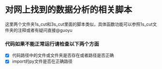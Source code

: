 # 对网上找到的数据分析的相关脚本
这里两个文件夹1s_cut和3s_cut里面的脚本类似，具体函数功能可以参照1s_cut文件夹的注释或者有疑问直接@guoyu

### 代码如果不能正常运行请检查以下两个方面

- [x] 代码路径中的文件或文件夹是否存在或者路径是否正确
- [x] import的py文件是否在正确路径

